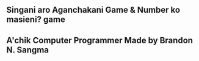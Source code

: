 Singani aro Aganchakani Game & Number ko masieni? game          
---------------------------
A'chik Computer Programmer
Made by Brandon N. Sangma
---------------------------




